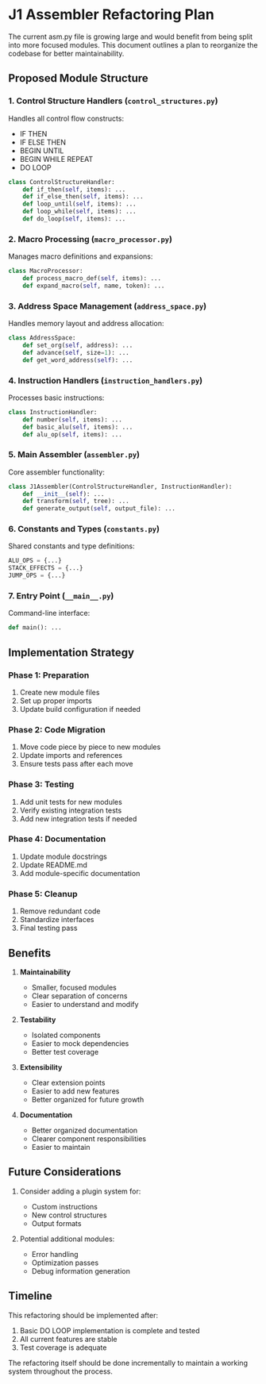 # J1 Assembler Refactoring Plan

The current asm.py file is growing large and would benefit from being split into more focused modules. This document outlines a plan to reorganize the codebase for better maintainability.

## Proposed Module Structure

### 1. Control Structure Handlers (`control_structures.py`)
Handles all control flow constructs:
- IF THEN
- IF ELSE THEN
- BEGIN UNTIL
- BEGIN WHILE REPEAT
- DO LOOP

```python
class ControlStructureHandler:
    def if_then(self, items): ...
    def if_else_then(self, items): ...
    def loop_until(self, items): ...
    def loop_while(self, items): ...
    def do_loop(self, items): ...
```

### 2. Macro Processing (`macro_processor.py`)
Manages macro definitions and expansions:
```python
class MacroProcessor:
    def process_macro_def(self, items): ...
    def expand_macro(self, name, token): ...
```

### 3. Address Space Management (`address_space.py`)
Handles memory layout and address allocation:
```python
class AddressSpace:
    def set_org(self, address): ...
    def advance(self, size=1): ...
    def get_word_address(self): ...
```

### 4. Instruction Handlers (`instruction_handlers.py`)
Processes basic instructions:
```python
class InstructionHandler:
    def number(self, items): ...
    def basic_alu(self, items): ...
    def alu_op(self, items): ...
```

### 5. Main Assembler (`assembler.py`)
Core assembler functionality:
```python
class J1Assembler(ControlStructureHandler, InstructionHandler):
    def __init__(self): ...
    def transform(self, tree): ...
    def generate_output(self, output_file): ...
```

### 6. Constants and Types (`constants.py`)
Shared constants and type definitions:
```python
ALU_OPS = {...}
STACK_EFFECTS = {...}
JUMP_OPS = {...}
```

### 7. Entry Point (`__main__.py`)
Command-line interface:
```python
def main(): ...
```

## Implementation Strategy

### Phase 1: Preparation
1. Create new module files
2. Set up proper imports
3. Update build configuration if needed

### Phase 2: Code Migration
1. Move code piece by piece to new modules
2. Update imports and references
3. Ensure tests pass after each move

### Phase 3: Testing
1. Add unit tests for new modules
2. Verify existing integration tests
3. Add new integration tests if needed

### Phase 4: Documentation
1. Update module docstrings
2. Update README.md
3. Add module-specific documentation

### Phase 5: Cleanup
1. Remove redundant code
2. Standardize interfaces
3. Final testing pass

## Benefits

1. **Maintainability**
   - Smaller, focused modules
   - Clear separation of concerns
   - Easier to understand and modify

2. **Testability**
   - Isolated components
   - Easier to mock dependencies
   - Better test coverage

3. **Extensibility**
   - Clear extension points
   - Easier to add new features
   - Better organized for future growth

4. **Documentation**
   - Better organized documentation
   - Clearer component responsibilities
   - Easier to maintain

## Future Considerations

1. Consider adding a plugin system for:
   - Custom instructions
   - New control structures
   - Output formats

2. Potential additional modules:
   - Error handling
   - Optimization passes
   - Debug information generation

## Timeline

This refactoring should be implemented after:
1. Basic DO LOOP implementation is complete and tested
2. All current features are stable
3. Test coverage is adequate

The refactoring itself should be done incrementally to maintain a working system throughout the process.